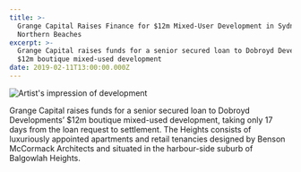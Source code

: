 ```yaml
---
title: >-
  Grange Capital Raises Finance for $12m Mixed-User Development in Sydney's
  Northern Beaches
excerpt: >-
  Grange Capital raises funds for a senior secured loan to Dobroyd Developments’
  $12m boutique mixed-used development
date: 2019-02-11T13:00:00.000Z
---
```

![Artist's impression of development](/uploads/balgowlah.jpg)

Grange Capital raises funds for a senior secured loan to Dobroyd Developments’ $12m boutique mixed-used development, taking only 17 days from the loan request to settlement. The Heights consists of luxuriously appointed apartments and retail tenancies designed by Benson McCormack Architects and situated in the harbour-side suburb of Balgowlah Heights.
